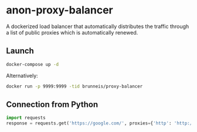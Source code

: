 # anon-proxy-balancer
A dockerized load balancer that automatically distributes the traffic through a list of public proxies which is automatically renewed.


## Launch
```bash
docker-compose up -d
```

Alternatively:
```bash
docker run -p 9999:9999 -tid brunneis/proxy-balancer
```

## Connection from Python
```python
import requests
response = requests.get('https://google.com/', proxies={'http': 'http://localhost:9999', 'https': 'http://localhost:9999'})
```
